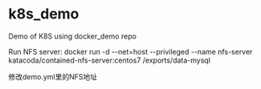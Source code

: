 # k8s_demo
Demo of K8S using docker_demo repo

Run NFS server:
docker run -d --net=host --privileged --name nfs-server katacoda/contained-nfs-server:centos7 /exports/data-mysql

修改demo.yml里的NFS地址
